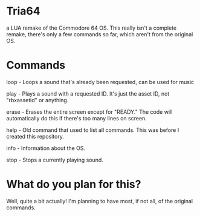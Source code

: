 # Tria64
a LUA remake of the Commodore 64 OS.
This really isn't a complete remake, there's only a few commands so far, which aren't from the original OS. 

# Commands
loop - Loops a sound that's already been requested, can be used for music

play - Plays a sound with a requested ID. It's just the asset ID, not "rbxassetid" or anything.

erase - Erases the entire screen except for "READY." The code will automatically do this if there's too many lines on screen.

help - Old command that used to list all commands. This was before I created this repository.

info - Information about the OS.

stop - Stops a currently playing sound. 

# What do you plan for this?
Well, quite a bit actually! I'm planning to have most, if not all, of the original commands.
